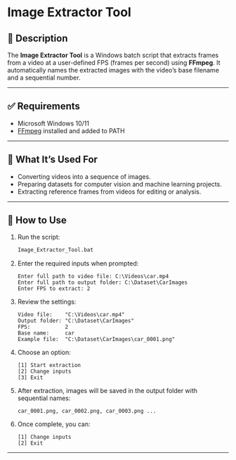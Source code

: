 # Image Extractor Tool

## 📌 Description

The **Image Extractor Tool** is a Windows batch script that extracts frames from a video at a user-defined FPS (frames per second) using **FFmpeg**.
It automatically names the extracted images with the video’s base filename and a sequential number.

---

## ✅ Requirements

* Microsoft Windows 10/11
* [FFmpeg](https://ffmpeg.org/) installed and added to PATH

---

## 🎯 What It’s Used For

* Converting videos into a sequence of images.
* Preparing datasets for computer vision and machine learning projects.
* Extracting reference frames from videos for editing or analysis.

---

## 🚀 How to Use

1. Run the script:

   ```bat
   Image_Extractor_Tool.bat
   ```

2. Enter the required inputs when prompted:

   ```
   Enter full path to video file: C:\Videos\car.mp4
   Enter full path to output folder: C:\Dataset\CarImages
   Enter FPS to extract: 2
   ```

3. Review the settings:

   ```
   Video file:    "C:\Videos\car.mp4"
   Output folder: "C:\Dataset\CarImages"
   FPS:           2
   Base name:     car
   Example file:  "C:\Dataset\CarImages\car_0001.png"
   ```

4. Choose an option:

   ```
   [1] Start extraction
   [2] Change inputs
   [3] Exit
   ```

5. After extraction, images will be saved in the output folder with sequential names:

   ```
   car_0001.png, car_0002.png, car_0003.png ...
   ```

6. Once complete, you can:

   ```
   [1] Change inputs
   [2] Exit
   ```

---

